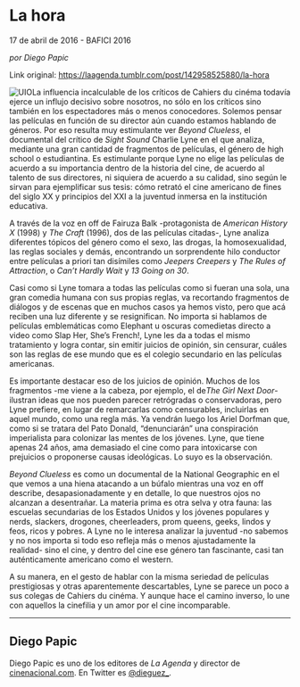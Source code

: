 # La hora



17 de abril de 2016 - BAFICI 2016

_por Diego Papic_

Link original: https://laagenda.tumblr.com/post/142958525880/la-hora

![UIO](https://64.media.tumblr.com/ed93c69e2340b83a752bd5f6ace80e75/tumblr_inline_pk36n9ILYW1t6q87u_500.jpg)La influencia incalculable de los críticos de Cahiers du cinéma todavía ejerce un influjo decisivo sobre nosotros, no sólo en los críticos sino también en los espectadores más o menos conocedores. Solemos pensar las películas en función de su director aún cuando estamos hablando de géneros. Por eso resulta muy estimulante ver *Beyond Clueless*, el documental del crítico de *Sight Sound* Charlie Lyne en el que analiza, mediante una gran cantidad de fragmentos de películas, el género de high school o estudiantina. Es estimulante porque Lyne no elige las películas de acuerdo a su importancia dentro de la historia del cine, de acuerdo al talento de sus directores, ni siquiera de acuerdo a su calidad, sino según le sirvan para ejemplificar sus tesis: cómo retrató el cine americano de fines del siglo XX y principios del XXI a la juventud inmersa en la institución educativa.

A través de la voz en off de Fairuza Balk -protagonista de *American History X* (1998) y *The Craft* (1996), dos de las películas citadas-, Lyne analiza diferentes tópicos del género como el sexo, las drogas, la homosexualidad, las reglas sociales y demás, encontrando un sorprendente hilo conductor entre películas a priori tan disímiles como *Jeepers Creepers* y *The Rules of Attraction*, o *Can’t Hardly Wait* y *13 Going on 30*.

Casi como si Lyne tomara a todas las películas como si fueran una sola, una gran comedia humana con sus propias reglas, va recortando fragmentos de diálogos y de escenas que en muchos casos ya hemos visto, pero que acá reciben una luz diferente y se resignifican. No importa si hablamos de películas emblemáticas como Elephant u oscuras comedietas directo a video como Slap Her, She’s French!, Lyne les da a todas el mismo tratamiento y logra contar, sin emitir juicios de opinión, sin censurar, cuáles son las reglas de ese mundo que es el colegio secundario en las películas americanas.

Es importante destacar eso de los juicios de opinión. Muchos de los fragmentos -me viene a la cabeza, por ejemplo, el de*The Girl Next Door*- ilustran ideas que nos pueden parecer retrógradas o conservadoras, pero Lyne prefiere, en lugar de remarcarlas como censurables, incluirlas en aquel mundo, como una regla más. Ya vendrán luego los Ariel Dorfman que, como si se tratara del Pato Donald, “denunciarán” una conspiración imperialista para colonizar las mentes de los jóvenes. Lyne, que tiene apenas 24 años, ama demasiado el cine como para intoxicarse con prejuicios o proponerse causas ideológicas. Lo suyo es la observación.

*Beyond Clueless* es como un documental de la National Geographic en el que vemos a una hiena atacando a un búfalo mientras una voz en off describe, desapasionadamente y en detalle, lo que nuestros ojos no alcanzan a desentrañar. La materia prima es otra selva y otra fauna: las escuelas secundarias de los Estados Unidos y los jóvenes populares y nerds, slackers, drogones, cheerleaders, prom queens, geeks, lindos y feos, ricos y pobres. A Lyne no le interesa analizar la juventud -no sabemos y no nos importa si todo eso refleja más o menos ajustadamente la realidad- sino el cine, y dentro del cine ese género tan fascinante, casi tan auténticamente americano como el western.

A su manera, en el gesto de hablar con la misma seriedad de películas prestigiosas y otras aparentemente descartables, Lyne se parece un poco a sus colegas de Cahiers du cinéma. Y aunque hace el camino inverso, lo une con aquellos la cinefilia y un amor por el cine incomparable.



---

 Diego Papic
------------

 Diego Papic es uno de los editores de *La Agenda* y director de [cinenacional.com](http://www.cinenacional.com). En Twitter es [@dieguez\_](http://www.twitter.com/dieguez_). 

